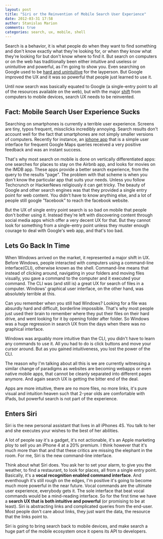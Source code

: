```yaml
---
layout: post
title: "Siri or the Reinvention of Mobile Search User Experience"
date: 2012-03-31 17:58
author: Stanislas Marion
comments: true
categories: search, ux, mobile, shell
---
```


Search is a behavior, it is what people do when they want to find
something and don't know exactly what they're looking for, or when they
know what they're looking for but don't know where to find it. 
But search on computers or on the web has traditionally been either
intuitive and useless or unintuitive and powerful, as I'm going to show
you.
Even searching on Google used to be [hard and
unintuitive](http://www.avc.com/a_vc/2003/10/search.html)
for the layperson. But Google improved the UX and it was so
powerful that people just learned to use it.

Until now
search was basically equated to Google (a single-entry point to all of
the resources available on the web), but with the major
[shift](http://www.codinghorror.com/blog/2012/03/welcome-to-the-post-pc-era.html) from computers to mobile devices,
search UX needs to be reinvented.

## Fact: Mobile Search User Experience Sucks

Searching on smartphones is currently a terrible user experience. Screens are
tiny, typos frequent, missclicks incredibly annoying. Search results
don't account well for the fact that smartphones are not simply smaller versions of
computers. Recently for instance, an [iphone app](http://itunes.apple.com/bw/app/quickmaps/id506283203?mt=8) that is a 
simple user interface for frequent
Google Maps queries received a very positive feedback and was an instant
success.

That's why most search on mobile is done on vertically differentiated
apps: one searches for places to stay on the Airbnb app, and looks for movies on the IMDB
app. These apps provide a better search experience, from the query to
the results "page". The problem with that scheme is when you don't know
the particular app that suits your needs. Unless you follow Techcrunch
or HackerNews religiously it can get tricky. The beauty of Google and
other search engines was that they provided a single entry point for web
content. You didn't have to know anything else, and a lot of people
still google "facebook" to reach the facebook website.

But the UX of single entry point search is so bad on mobile that people
don't bother using it. Instead they're left with discovering content
through social media apps which offer a very decent UX for that. But they
cannot look for something from a single-entry point unless they muster
enough courage to deal with Google's web app, and that's too bad.

## Lets Go Back In Time

When Windows arrived on the market, it represented a major shift in UX.
Before Windows, people interacted with computers using a command-line
interface(CLI), otherwise known as the shell. Command-line means that instead
of clicking around, navigating in your folders and moving files
visually, you gave a command to the computer and it executed your
command. The CLI was (and still is) a great UX for search of files in a
computer. Windows' graphical user interface, on the other hand, was absolutely terrible at this.

Can you remember when you still had Windows? Looking for a file was
absurdly hard and difficult, borderline impossible. That's why most
people just used their brain to remember where they put their files on
their hard drive, and went looking for it by opening folder after
folder. So Windows was a huge regression in search UX from the days when there was no graphical
interface. 

Windows was arguably more intuitive than the CLI, you didn't have to
learn any commands to use it. All you had to do is click buttons and move your cursor
around. But as you gained intuitiveness, you lost the power of the CLI.

The reason why I'm talking about
all this is we are currently witnessing a similar change of paradigms
as websites are becoming webapps or even native mobile apps, that cannot
be cleanly separated into different pages anymore. And again search UX
is getting the bitter end of the deal.

Apps are more intuitive, there are no more files, no more links, it's
pure visual and intuition heaven such that 2-year olds are comfortable with iPads,
but powerful search is not part of the experience.

## Enters Siri 

Siri is the new personal assistant that lives in all iPhones 4S. You
talk to her and she executes your wishes to the best of her abilities.

A lot of people say it's a gadget, it's not actionable,
it's an Apple marketing ploy to sell you an iPhone 4 at a 20% premium. I
think however that it's much more than that and that these critics are
missing the elephant in the room. For me, Siri is the new
command-line interface. 

Think about what Siri does. You ask her to set your
alarm, to give you the weather, to find a restaurant, to look for places, all from a single entry point. 
Basically, it's a **vocal recognition enabled command interface**. 
And eventhough it's still rough on the
edges, I'm positive it's going to become much more powerful in the near
future. Vocal commands are the ultimate user experience, everybody gets
it. The sole interface that beat vocal commands would be a mind-reading
interface. 
So for the first time we have a **search UX that is both intuitive
and powerful** (or promising to be at least). Siri is abstracting links
and complicated queries from the end-user. Most people don't care about
links, they just want the data, the resource that the links point to.

Siri is going to bring search back to mobile devices, and make search a
huge part of the mobile ecosystem once it opens its API to developers.


